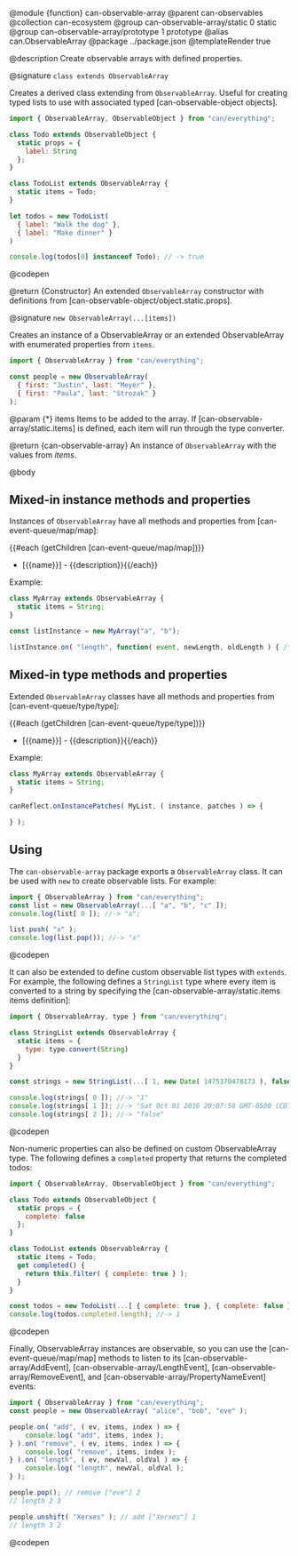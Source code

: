 @module {function} can-observable-array
@parent can-observables
@collection can-ecosystem
@group can-observable-array/static 0 static
@group can-observable-array/prototype 1 prototype
@alias can.ObservableArray
@package ../package.json
@templateRender true

@description Create observable arrays with defined properties.

@signature `class extends ObservableArray`

  Creates a derived class extending from `ObservableArray`. Useful for creating typed lists to use with associated typed [can-observable-object objects].

  ```js
  import { ObservableArray, ObservableObject } from "can/everything";

  class Todo extends ObservableObject {
    static props = {
      label: String
    };
  }

  class TodoList extends ObservableArray {
    static items = Todo;
  }

  let todos = new TodoList(
    { label: "Walk the dog" },
    { label: "Make dinner" }
  )

  console.log(todos[0] instanceof Todo); // -> true
  ```
  @codepen

  @return {Constructor} An extended `ObservableArray` constructor with definitions from [can-observable-object/object.static.props].

@signature `new ObservableArray(...[items])`

  Creates an instance of a ObservableArray or an extended ObservableArray with enumerated properties from `items`.

  ```js
  import { ObservableArray } from "can/everything";

  const people = new ObservableArray(
  	{ first: "Justin", last: "Meyer" },
  	{ first: "Paula", last: "Strozak" }
  );
  ```

  @param {*} items Items to be added to the array. If [can-observable-array/static.items] is defined, each item will run through the type converter.

  @return {can-observable-array} An instance of `ObservableArray` with the values from _items_.

@body

## Mixed-in instance methods and properties

Instances of `ObservableArray` have all methods and properties from
[can-event-queue/map/map]:

{{#each (getChildren [can-event-queue/map/map])}}
- [{{name}}] - {{description}}{{/each}}

Example:

```js
class MyArray extends ObservableArray {
  static items = String;
}

const listInstance = new MyArray("a", "b");

listInstance.on( "length", function( event, newLength, oldLength ) { /* ... */ } );
```


## Mixed-in type methods and properties

Extended `ObservableArray` classes have all methods and properties from
[can-event-queue/type/type]:

{{#each (getChildren [can-event-queue/type/type])}}
- [{{name}}] - {{description}}{{/each}}

Example:

```js
class MyArray extends ObservableArray {
  static items = String;
}

canReflect.onInstancePatches( MyList, ( instance, patches ) => {

} );
```

## Using

The `can-observable-array` package exports a `ObservableArray` class.  It can be used
with `new` to create observable lists.  For example:

```js
import { ObservableArray } from "can/everything";
const list = new ObservableArray(...[ "a", "b", "c" ]);
console.log(list[ 0 ]); //-> "a";

list.push( "x" );
console.log(list.pop()); //-> "x"
```
@codepen

It can also be extended to define custom observable list types with `extends`.  For example, the following defines a `StringList` type where every item is converted to a string by specifying the [can-observable-array/static.items items definition]:

```js
import { ObservableArray, type } from "can/everything";

class StringList extends ObservableArray {
  static items = {
    type: type.convert(String)
  }
}

const strings = new StringList(...[ 1, new Date( 1475370478173 ), false ]);

console.log(strings[ 0 ]); //-> "1"
console.log(strings[ 1 ]); //-> "Sat Oct 01 2016 20:07:58 GMT-0500 (CDT)"
console.log(strings[ 2 ]); //-> "false"
```
@codepen

Non-numeric properties can also be defined on custom ObservableArray type.  The following
defines a `completed` property that returns the completed todos:

```js
import { ObservableArray, ObservableObject } from "can/everything";

class Todo extends ObservableObject {
  static props = {
    complete: false
  };
}

class TodoList extends ObservableArray {
  static items = Todo;
  get completed() {
    return this.filter( { complete: true } );
  }
}

const todos = new TodoList(...[ { complete: true }, { complete: false } ]);
console.log(todos.completed.length); //-> 1
```
@codepen

Finally, ObservableArray instances are observable, so you can use the [can-event-queue/map/map]
methods to listen to its [can-observable-array/AddEvent],
[can-observable-array/LengthEvent], [can-observable-array/RemoveEvent],
and [can-observable-array/PropertyNameEvent] events:

```js
import { ObservableArray } from "can/everything";
const people = new ObservableArray( "alice", "bob", "eve" );

people.on( "add", ( ev, items, index ) => {
	console.log( "add", items, index );
} ).on( "remove", ( ev, items, index ) => {
	console.log( "remove", items, index );
} ).on( "length", ( ev, newVal, oldVal ) => {
	console.log( "length", newVal, oldVal );
} );

people.pop(); // remove ["eve"] 2
// length 2 3

people.unshift( "Xerxes" ); // add ["Xerxes"] 1
// length 3 2
```
@codepen
